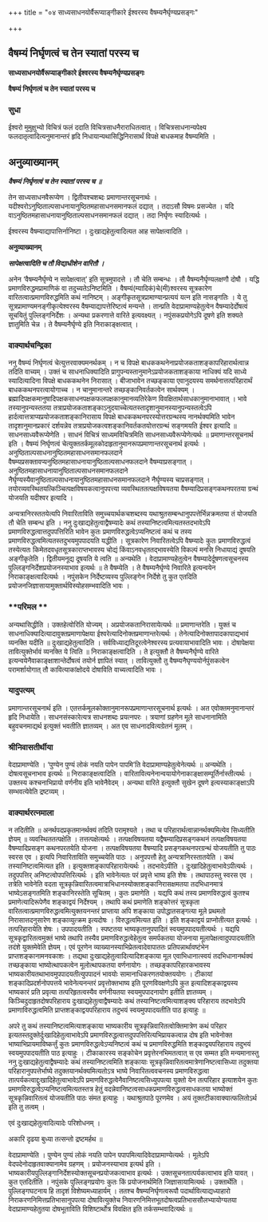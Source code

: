 +++
title = "०४ साध्यसाधनयोर्वैरूप्याङ्गीकारे ईश्वरस्य वैषम्यनैर्घृण्यप्रसङ्गः"

+++


## वैषम्यं निर्घृणत्वं च तेन स्यातां परस्य च

**साध्यसाधनयोर्वैरूप्याङ्गीकारे ईश्वरस्य वैषम्यनैर्घृण्यप्रसङ्गः**

**वैषम्यं निर्घृणत्वं च तेन स्यातां परस्य च**

### **सुधा**

ईश्वरो मुमुक्षुभ्यो विचित्रं फलं ददाति विचित्रसाधनैराराधितत्वात् । विचित्रसाधनान्यपेक्ष्य फलदातृत्वादित्यनुमानान्तरं हृदि निधायान्यथासिद्धिनिरासार्थं विपक्षे बाधकमाह वैषम्यमिति ।

## **अनुव्याख्यानम्**

***वैषम्यं निर्घृणत्वं च तेन स्यातां परस्य च ॥***

तेन साध्यसाधनवैरूप्येण । द्वितीयश्चशब्दः प्रमाणान्तरसूचनार्थः । यदीश्वरोऽनुष्ठिताल्पसाधनायानुष्ठितमहासाधनसमानफलं दद्यात् । तदाऽसौ विषमः प्रसज्येत । यदि वाऽनुष्ठितमहासाधनायानुष्ठिताल्पसाधनसमानफलं दद्यात् । तदा निर्घृणः स्यादित्यर्थः ।

ईश्वरस्य वैषम्याद्यापात्तिर्नानिष्टा । दुःखाद्यहेतुत्वादित्यत आह सापेक्षत्वादिति ।

**अनुव्याख्यानम्**

***सापेक्षत्वादिति च तौ विद्याधीशेन वारितौ ।***

अनेन ‘वैषम्यनैर्घृण्ये न सापेक्षत्वात्’ इति सूत्रमुपादत्ते । तौ चेति सम्बन्धः । तौ वैषम्यनैर्घृण्यलक्षणौ दोषौ । यद्धि प्रमाणविरुद्धमप्रामाणिकं वा तदुच्यतेऽनिष्टमिति । वैषम्यं(म्यादिकं)चे(मी)श्वरस्य सूत्रकारेण वारितत्वात्प्रमाणविरुद्धमिति कथं नानिष्टम् । अङ्गीकृतसूत्रप्रामाण्यान्प्रत्ययं यत्न इति नासङ्गतिः । ये तु सूत्रप्रामाण्यमनङ्गीकृत्येश्वरस्य वैषम्याद्यापत्तेरिष्टत्वं मन्यन्ते । तान्प्रति वेदाप्रामाण्यहेतुत्वेन वैषम्यादेर्दोषत्वं सूचयितुं पुल्लिङ्गनिर्देशः । अन्यथा प्रकरणात्ते वारिते इत्यवक्ष्यत् । नपुंसकप्रयोगेऽपि दूषणे इति शक्यते ज्ञातुमिति चेन्न । ते वैषम्यनैर्घृण्ये इति निराकाङ्क्षत्वात् ।

### **वाक्यार्थचन्द्रिका**

ननु वैषम्यं निर्घृणत्वं चेत्युत्तरवाक्यमनर्थकम् । न च विपक्षे बाधककथनेनाप्रयोजकताशङ्कापरिहारार्थत्वान्न तदिति वाच्यम् । उक्तं च साधनाधिक्यादिति प्रागुपन्यस्तानुमानेऽप्रयोजकताशङ्काया नाधिक्यं यदि साध्ये स्यादित्यादिना विपक्षे बाधककथनेन निरासात् । बीजाभावेन तच्छङ्काया एवानुदयस्य समर्थनात्तत्परिहारार्थं बाधककथनपरत्वायोगाच्च । न चानुमानान्तरे तच्छङ्कानिवर्तकत्वेन सार्थक्यम् । ब्रह्मादिपक्षकमानुषादिपक्षकसाधनपक्षकफलपक्षकानुमानव्यतिरेकेण विवक्षितार्थसाधकानुमानाभावात् । भावे तस्यानुपन्यस्ततया तत्राप्रयोजकताशङ्काऽनुदयाच्चेत्यतस्तादृशानुमानस्यानुपन्यस्तत्वेऽपि हार्दत्वात्तत्राप्यप्रयोजकताशङ्कानिरासाय विपक्षे बाधककथनपरस्योत्तरग्रन्थस्य नानर्थक्यमिति भावेन तादृशानुमानप्रकारं दर्शयन्नेव तत्राप्रयोजकत्वशङ्कानिवर्तकतयोत्तरग्रन्थं सङ्गमयति ईश्वर इत्यादि ॥ साधनसाध्यवैरूप्येणेति । साधनं विचित्रं साध्यमविचित्रमिति साधनसाध्यवैरूप्येणेत्यर्थः ॥ प्रमाणान्तरसूचनार्थ इति । वैषम्यं निर्घृणत्वं चेत्युक्ततर्कमूलकोदाहृतानुमानरूपप्रमाणान्तरसूचनार्थ इत्यर्थः । अनुष्ठिताल्पसाधनानुष्ठितमहासाधनसमानफलदाने वैषम्यप्रसक्तावप्यनुष्ठितमहासाधनायानुष्ठिताल्पसाधनफलदाने वैषम्याप्रसङ्गात् । अनुष्ठितमहासाधनायानुष्ठिताल्पसाधनसमानफलदाने नैर्घृण्यस्यैवानुष्ठिताल्पसाधनायानुष्ठितमहासाधनसमानफलदाने नैर्घृण्यस्य चाप्रसङ्गात् । तयोरव्यवस्थितयत्किञ्चित्पक्षविषयकत्वानुपपत्त्या व्यवस्थिततत्पक्षविषयतया वैषम्यादिप्रसङ्गकथनपरतया ग्रन्थं योजयति यदीश्वर इत्यादि ।

अन्यत्रानिरस्ततयेत्यपि निवारिताविति समुच्चयार्थकचशब्दस्य यथाश्रुतसम्बन्धानुपपत्तेर्भिन्नक्रमतया तं योजयति तौ चेति सम्बन्ध इति । ननु दुःखाद्यहेतुत्वाद्वैषम्यादेः कथं तस्यानिष्टत्वमित्यतस्तदभावेऽपि प्रमाणविरुद्धत्वात्तदुपपत्तिरिति भावेन कुतः प्रमाणविरुद्धत्वेऽप्यनिष्टत्वं कथं च तस्य प्रमाणविरुद्धत्वमित्यतस्तदुभयमुपपादयति यद्धीति । सूत्रकारेण निवारितत्वेऽपि वैषम्यादेः कुतः प्रमाणविरुद्धत्वं तस्येत्यतः किमेतदवधृतसूत्रकाराप्तभावस्य चोद्यं किंवाऽनवधृततद्भावस्येति विकल्पं मनसि निधायाद्यं दूषयति अङ्गीकृतेति । द्वितीयमनूद्य दूषयति ये त्वति ॥ अन्यथेति । वेदाप्रामाण्यहेतुत्वेन वैषम्यादेर्दूषणत्वसूचनस्य पुल्लिङ्गनिर्देशप्रयोजनस्याभाव इत्यर्थः ॥ ते वैषम्येति । ते वैषम्यनैर्घृण्ये निवारिते इत्यन्वयेन निराकाङ्क्षत्वादित्यर्थः । नपुंसकेन निर्देष्टव्यस्य पुल्लिङ्गेन निर्देशे तु कुत एतदिति प्रयोजनजिज्ञासायामुक्तार्थविस्योहसम्भवादिति भावः ।

### **परिमल **

अन्यथासिद्धीति । उक्तहेत्वोरिति योज्यम् । अप्रयोजकतानिरासायेत्यर्थः ॥ प्रमाणान्तरेति । युक्तं च साधनाधिक्यादित्यादावुक्तप्रमाणापेक्षया ईश्वरेत्यादिनोक्तप्रमाणान्तरेत्यर्थः । तेनेत्यादिनोक्तापादकापाद्यभावं व्यनक्ति यदीति ॥ दुःखाद्यहेतुत्वादिति । सर्वविध्याद्यतिदूरत्वेनेश्वरस्य प्रत्यवायाभावादिति भावः । दोषापेक्षया तावित्युक्तेर्भावं व्यनक्ति ये त्विति ॥ निराकाङ्क्षत्वादिति । ते इत्युक्तौ ते वैषम्यनैर्घृण्ये वारिते इत्यन्वयेनैवाकाङ्क्षाशान्तेर्दोषत्वं तयोर्न ज्ञापितं स्यात् । तावित्युक्तौ तु वैषम्यनैघृण्ययोर्नपुंसकत्वेन परामर्शायोगात् तौ कावित्याकांक्षोदये दोषाविति वाच्यत्वादिति भावः ।

### **यादुपत्यम्**

प्रमाणान्तरसूचनार्थ इति । एतत्तर्कमूलकोक्तानुमानरूपप्रमाणान्तरसूचनार्थ इत्यर्थः । अत एवोक्तमनुमानान्तरं हृदि निधायेति । साधनसंस्कारेत्यत्र साधनशब्दः प्रयत्नपरः । त्रयाणां ग्रहणेन मूले साधनानामिति बहुवचनमाद्यर्थ इत्युक्तं भवतीति ज्ञातव्यम् । अत एव साधनादवित्यग्रेतनं मूलम् ।

### **श्रीनिवासतीर्थीया**

वेदाप्रामाण्येति । ‘पुण्येन पुण्यं लोकं नयति पापेन पापमि’ति वेदाप्रामाण्यहेतुत्वेनेत्यर्थः ॥ अन्यथेति । दोषत्वसूचनाभाव इत्यर्थः ॥ निराकाङ्क्षत्वादिति । वारितावित्यनेनान्वयायोगेनाकाङ्क्षासम्पूर्तिर्नास्तीत्यर्थः । उक्तस्य कश्चनाभिप्रायो वर्णनीय इति भावेनैवेदम् । अन्यथा वारिते इत्युक्तौ सुखेन दूषणे इत्यस्याकाङ्क्षाऽपि सम्भवत्येवेति द्रष्टव्यम् ।

### **वाक्यार्थरत्नमाला**

न तदितीति ॥ अनर्थपदप्रकृतमानर्थक्यं तदिति परामृश्यते । तथा च परिहारार्थत्वान्नानर्थक्यमित्येव सिध्यतीति ज्ञेयम् ॥ व्यवस्थिततत्पक्षेति । तत्तत्पक्षेत्यर्थः । तत्पक्षविषयतया यद्वैषम्यादिप्रसङ्गकथनं तत्पक्षविषयतया वैषम्यादिप्रसङ्ग कथनपरतयेति योजना । तत्पक्षविषयतया वैषम्यादि प्रसङ्गकथनपरग्रन्थं योजयतीति तु पाठः स्वरस एव । इत्यपि निवारिताविति समुच्चयेति पाठः । अनुपपत्तौ हेतु अन्यत्रानिरस्तातयेति । कथं तस्यानिष्टत्वमित्यत इति । इत्युक्तशङ्कापरिहारायेत्यर्थः । तदभावेऽपीति । दुःखादिहेतुत्वाभावेऽपीत्यर्थः । तदुपपत्तिर् अनिष्टत्वोपपत्तिरित्यर्थः । इति भावेनेत्यतः परं प्रवृत्ते भाष्य इति शेषः । तथापाठस्तु स्वरस एव । तत्रेति भावेनेति वदता सूत्रकृन्निवारितत्वमात्राभिधानस्योक्तशङ्कानिरासक्षमतया तदभिधानमात्रं भाष्येऽसङ्गतमिति शङ्कानिरस्तेति सूचितम् । कुतः प्रमाणेति । यद्यपि कथं तस्य प्रमाणविरुद्धत्वं कुतश्च प्रमाणेत्यादिरूपेणैव शङ्काद्वयं निर्देश्यम् । तथापि कथं प्रमाणेति शङ्कोत्तरं सूत्रकृता वारितत्वात्प्रमाणविरुद्धत्वमित्युक्तयनन्तरं प्राप्ताया अपि शङ्काया उपोद्धातसङ्गत्या मूले प्रथमतो निरासात्तदनुसारेण शङ्काव्युत्क्रम इत्यदोषः । विरुद्धत्वमित्यत इति । इति शङ्काद्वयं प्राप्नोतीत्यत इत्यर्थः । तत्परिहारायेति शेषः । उपपादयतीति । स्पष्टतया भाष्यकृतानुपपादितं स्वयमुपपादयतीत्यर्थः । यद्यपि सूत्रकृद्वारितत्वमुक्तं भाष्ये तथापि तस्यैव प्रमाणविरुद्धत्वेहेतुत्व समर्पकतया योजनाया मूलापेक्षत्वादुपपादयतीति तदंशे युक्तमेवेति ज्ञेयम् । एवं पूरणेन व्याख्यानस्याभिप्रेतत्वादेवापाततः प्रतिपन्नार्थावष्टंभेन प्राप्तशङ्कानामनवकाशः । तद्यथा दुःखाद्यहेतुत्वादित्यादिशङ्काया मूल एवाभिधानात्स्वयं तदभिधानानर्थक्यं तच्छङ्काया भाष्योत्थापकत्वेन मूलोत्थापकतया वर्णनायोगः । तच्छङ्कापरिहारकभावस्य भाष्यकारीयतथाभावमुपपादयतीत्युपपादनं भावयोः सामानाधिकरणतयोक्तययोगः । टीकायां शङ्कादिप्रदर्शनोपपत्तये भावेनेत्यनन्तरं प्रवृत्तोक्तभाष्य इति पूरणविवक्षणेऽपि कुत इत्यादिशङ्काद्वयस्य भाष्यकारं प्रति प्रवृत्या तत्परिहृतत्वस्यैव वर्णनीयतया स्वयमुपपादनायोग इतीति ज्ञातव्यम् । किञ्चिदुदाहृतदोषपरिहाराय दुःखाद्यहेतुत्वाद्वैषम्यादेः कथं तस्यानिष्टत्वमित्याशङ्क्य परिहाराय तदभावेऽपि प्रमाणाविरुद्धत्वमिति प्राप्तशङ्काद्वयपरिहाराय तदुभयं स्वयमुपपादयतीति पाठ इत्याहुः ॥

अपरे तु कथं तस्यानिष्टत्वमित्याशङ्काया भाष्यकारीय सूत्रकृन्निवारितत्वोक्तिमात्रेण कथं परिहार इत्यतस्तदुक्तेर्दुःखादिहेतुत्वाभावेऽपि प्रमाणविरुद्धत्वात्तदुपपत्तिरित्यभिप्रायकत्वान्न दोष इति भावेनोक्त भाष्याभिप्रायमाविष्कर्त्तुं कुतः प्रमाणविरुद्धत्वेऽप्यनिष्टत्वं कथं च प्रमाणविरुद्धमिति शङ्काद्वयपरिहाराय तदुभयं स्वयमुपपादयतीति पाठ इत्याहुः । टीकाकारस्य सङ्कोचेन प्रवृत्तेरनभिमतत्वात् स एव सम्मत इति मन्यमानास्तु ननु दुःखाद्यहेतुत्वाद्वैषम्यादेः कथं तस्यानिष्टत्वमिति शङ्कायाः सूत्रकृन्निवारितत्वमात्रेणानिष्टत्वासिध्या तदुक्तया परिहारानुपपत्तेर्भाष्ये तदुक्तयानर्थक्यमित्यतोऽत्र भाष्ये निवारितत्ववचनस्य प्रमाणविरुद्धत्वा तात्पर्यकत्वाद्दुःखादिहेतुत्वाभावेऽपि प्रमाणविरुद्धत्वेनैवानिष्टत्वसिध्युपपत्या युक्तो येन तत्परिहार इत्याशयेन कुतः प्रमाणविरुद्धत्वेऽप्यनिष्टत्वमित्यतस्तत्र हेतुं वदन्नेवानिष्टत्वसाधकप्रमाणविरुद्धत्वसाधकतया भाष्योक्तं सूत्रकृन्निवारितत्वं योजयतीति पाठः संमत इत्याहुः । यथाश्रुतपाठे पूरणमेव । अयं तूक्तटीकावाक्यात्फलितोऽर्थ इति तु तत्वम् ।

एवं दुःखाद्यहेतुत्वादित्यादेः परिशोधनम् ।

अकारि दृढया बुध्या तत्सन्तो द्रष्टमर्हथ ॥

वेदाप्रामाण्येति । पुण्येन पुण्यं लोकं नयति पापेन पपापमित्यादिवेदाप्रामाण्येत्यर्थः । मूलेऽपि वेदपदेनोदाहृतवाक्यानामेव ग्रहणम् । प्रयोजनस्याभाव इत्यर्थ इति । भाष्यकारीयपुल्लिङ्गानिर्देशस्योक्तसूचनप्रयोजकत्वाभाव इत्यर्थः । उक्तसूचनतात्पर्यकत्वाभाव इति यावत् । कुत एतदितीति । नपुंसके पुल्लिङ्गप्रयोगः कुतः किं प्रयोजनार्थमिति जिज्ञासायामित्यर्थः । उक्तार्थेति । पुल्लिङ्गघटनाय हि तादृशं विशेष्यमध्याहार्यम् । ततश्च वैषम्यनिर्घृणत्वरूपौ पदार्थावित्याद्यध्याहारो निराकरणनिमित्तप्रतिभासानुपपत्या दोषावित्युक्तेच निवारणनिमित्तभूतदोषत्वप्रतिभाससौलभ्यायोग्यतया वेदाप्रामाण्यहेतुतया दोषभूताविति विशिष्टार्थोत्र विवक्षित इति तर्कसम्भवादित्यर्थः ॥

